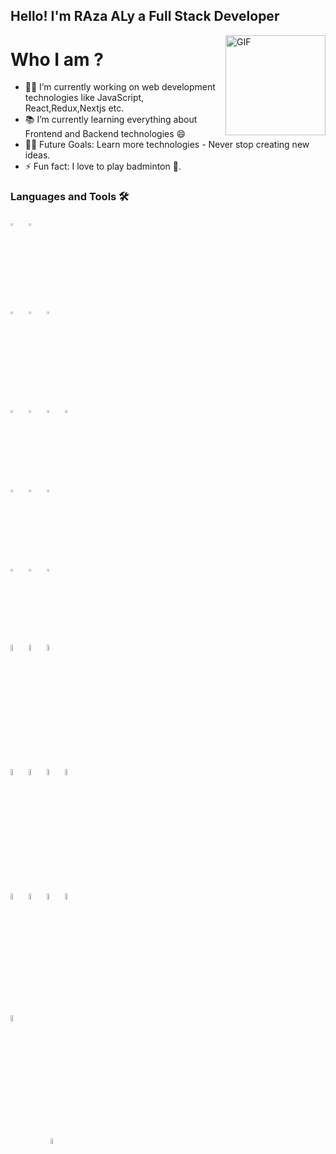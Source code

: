 ## Hello! I'm RAza ALy a Full Stack Developer
<img align="right" alt="GIF" height="160px" src="https://media.giphy.com/media/eNAsjO55tPbgaor7ma/giphy.gif" />

# Who I am ?
- 👨‍💻 I’m currently working on web development technologies like JavaScript, React,Redux,Nextjs etc.
- 📚 I’m currently learning everything about Frontend and Backend technologies 😄
- 💪🏼 Future Goals: Learn more technologies - Never stop creating new ideas.
- ⚡ Fun fact: I love to play badminton 🏸.

### Languages and Tools 🛠 

<p>
   <code><img width="5%" height="3%"  src="https://imguploader.net/if/sQVO4XWTU7Yu.svg"></code>
   <code><img width="5%" height="3%" src="https://imguploader.net/if/QQcGwbHIPrin.svg"></code>

  <code><img width="5%" height="3%" src="https://imguploader.net/if/ZUPy79DfP3bh.svg"></code>
  <code><img width="5%" height="3%" src="https://imguploader.net/if/VOnPfcq9Uvmn.svg"></code>
  <code><img width="5%" height="3%"  src="https://imguploader.net/if/NdEtBrWFMfIW.svg"></code>
   
   <br />
  <code><img width="5%" height="3%"  src="https://imguploader.net/if/yJWZRgVUbtnp.svg"></code>
  <code><img width="5%" height="3%"  src="https://imguploader.net/if/89K9jCr7nTCD.svg"></code>
  <code><img width="5%" height="3%"  src="https://imguploader.net/if/HUT9hpjVufpM.svg"></code>
  <code><img width="5%" height="3%"  src="https://imguploader.net/if/1FbXZ5FhEUr9.svg"></code>
  <br />
  <code><img width="5%" height="3%"  src="https://imguploader.net/if/o32nXVGGqv3J.svg"></code>
  <code><img width="5%" height="3%"  src="https://imguploader.net/if/0FwrBlyxlRrY.svg"></code>
  <code><img width="5%" height="3%"  src="https://upload.vectorlogo.zone/logos/nextjs/images/2d3864ef-00e0-4026-ab1d-30e4a98e2899.svg"></code>

  <br />
  <code><img width="5%" height="3%"  src="https://imguploader.net/if/uG2z2NYpbkLK.svg"></code>
  <code><img width="5%" height="3%"  src="https://imguploader.net/if/HBqxjLBwJe0R.svg"></code>
  <code><img width="5%" height="3%"  src="https://raw.githubusercontent.com/styled-components/brand/bde053200192814dcd55923b6e41884d18e51665/styled-components.svg"></code>
  <br />
  <code><img width="5%" src="https://imguploader.net/if/5laSGnWFyEGg.svg"></code>
  <code><img width="5%" src="https://imguploader.net/if/BVGRO42f8dLX.svg"></code>
   <code><img width="5%" src="https://imguploader.net/if/28jRMgow8x4g.svg"></code>
  <br />
  <code><img width="5%" src="https://imguploader.net/if/jhYssZzjiE5S.svg"></code>
  <code><img width="5%" src="https://imguploader.net/if/MtZ1UGYRP3p8.svg"></code>
  <code><img width="5%" src="https://imguploader.net/if/gxuBCIi8OZl1.svg"></code>
  <code><img width="5%" src="https://imguploader.net/if/gUkZXWAHUlo3.svg"></code>
   <br />
   <code><img width="5%" src="https://imguploader.net/if/7vgzFLEOHscl.svg"></code>
  <code><img width="5%" src="https://imguploader.net/if/MuVjmGoILJM4.svg"></code>
  <code><img width="5%" src="https://imguploader.net/if/NpwdltZrKxU7.svg"></code>
  <code><img width="5%" src="https://imguploader.net/if/VJuQJGCkSn9R.svg"></code>
   <br/>
   <code><img width="5%" src="https://imguploader.net/if/ionLlyZGtbUI.svg"</code>
         <code><img width="5%" src="https://imguploader.net/if/KvDLPivzvyxK.svg"</code>
</p>
<br/>


